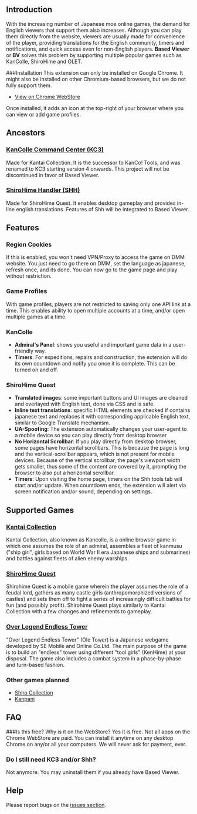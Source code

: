 ## Introduction
With the increasing number of Japanese moe online games, the demand for English viewers that support them also increases. Although you can play them directly from the website, viewers are usually made for convenience of the player, providing translations for the English community, timers and notifications,  and quick access even for non-English players. **Based Viewer** or **BV** solves this problem by supporting multiple popular games such as KanColle, ShiroHime and OLET.

###Installation
This extension can only be installed on Google Chrome. It might also be installed on other Chromium-based browsers, but we do not fully support them.

* [View on Chrome WebStore](#)

Once installed, it adds an icon at the top-right of your browser where you can view or add game profiles.

## Ancestors

### [KanColle Command Center (KC3)](http://kancolle.wikia.com/wiki/User_blog:Dragonjet/KanColle_Command_Center)
Made for Kantai Collection. It is the successor to KanCo! Tools, and was renamed to KC3 starting version 4 onwards. This project will not be discontinued in favor of Based Viewer.

### [ShiroHime Handler (SHH)](http://shirohime.wikia.com/wiki/User_blog:Dragonjet/Shh_Game_Viewer)
Made for ShiroHime Quest. It enables desktop gameplay and provides in-line english translations. Features of Shh will be integrated to Based Viewer.

## Features

### Region Cookies
If this is enabled, you won't need VPN/Proxy to access the game on DMM website. You just need to go there on DMM, set the language as japanese, refresh once, and its done. You can now go to the game page and play without restriction.

### Game Profiles
With game profiles, players are not restricted to saving only one API link at a time. This enables ability to open multiple accounts at a time, and/or open multiple games at a time.

### KanColle
* **Admiral's Panel**: shows you useful and important game data in a user-friendly way.
* **Timers**: For expeditions, repairs and construction, the extension will do its own countdown and notify you once it is complete. This can be turned on and off.

### ShiroHime Quest
* **Translated images**: some important buttons and UI images are cleaned and overlayed with English text, done via CSS and is safe.
* **Inline text translations**: specific HTML elements are checked if contains japanese text and replaces it with corresponding applicable English text, similar to Google Translate mechanism.
* **UA-Spoofing**: The extension automatically changes your user-agent to a mobile device so you can play directly from desktop browser
* **No Horizontal Scrollbar**: If you play directly from desktop browser, some pages have horizontal scrollbars. This is because the page is long and the vertical-scrollbar appears, which is not present for mobile devices. Because of the vertical scrollbar, the page's viewport width gets smaller, thus some of the content are covered by it, prompting the browser to also put a horizontal scrollbar.
* **Timers**: Upon visiting the home page, timers on the Shh tools tab will start and/or update. When countdown ends, the extension will alert via screen notification and/or sound, depending on settings.


## Supported Games

### [Kantai Collection](http://www.dmm.com/netgame/social/application/-/detail/=/app_id=854854/)
Kantai Collection, also known as Kancolle, is a online browser game in which one assumes the role of an admiral, assembles a fleet of kanmusu ("ship girl", girls based on World War II era Japanese ships and submarines) and battles against fleets of alien enemy warships.

### [ShiroHime Quest](http://dengekionline.com/shirohime/)
Shirohime Quest is a mobile game wherein the player assumes the role of a feudal lord, gathers as many castle girls (anthropomorphized versions of castles) and sets them off to fight a series of increasingly difficult battles for fun (and possibly profit). Shirohime Quest plays similarly to Kantai Collection with a few changes and refinements to gameplay.

### [Over Legend Endless Tower](http://www.dmm.com/netgame/feature/oletower.html)
"Over Legend Endless Tower" (Ole Tower) is a Japanese webgame developed by SE Mobile and Online Co.Ltd. The main purpose of the game is to build an "endless" tower using different "tool girls" (KenHime) at your disposal. The game also includes a combat system in a phase-by-phase and turn-based fashion.

### Other games planned
* [Shiro Collection](http://www.dmm.com/netgame_s/shirocolle)
* [Kanpani](http://www.dmm.com/netgame_s/kanpani/)

## FAQ

###Is this free? Why is it on the WebStore?
Yes it is free. Not all apps on the Chrome WebStore are paid. You can install it anytime on any desktop Chrome on any/or all your computers. We will never ask for payment, ever.

### Do I still need KC3 and/or Shh?
Not anymore. You may uninstall them if you already have Based Viewer.

## Help
Please report bugs on the [issues section](https://github.com/dragonjet/based/issues).